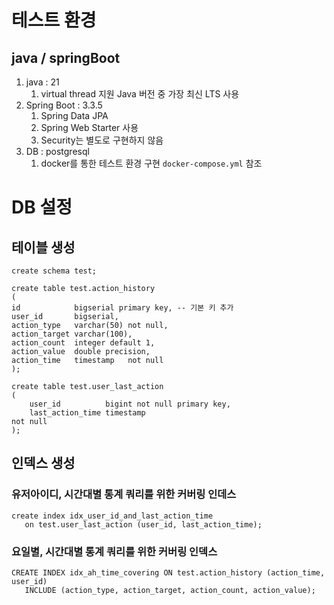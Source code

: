# 테스트 환경
## java / springBoot
1. java : 21
    1. virtual thread 지원 Java 버전 중 가장 최신 LTS 사용 
2. Spring Boot : 3.3.5 
   1. Spring Data JPA
   2. Spring Web Starter 사용
   3. Security는 별도로 구현하지 않음
3. DB : postgresql
    1. docker를 통한 테스트 환경 구현 `docker-compose.yml` 참조

# DB 설정
## 테이블 생성
```postgresql
create schema test;

create table test.action_history
(
id            bigserial primary key, -- 기본 키 추가
user_id       bigserial,
action_type   varchar(50) not null,
action_target varchar(100),
action_count  integer default 1,
action_value  double precision,
action_time   timestamp   not null
);

create table test.user_last_action
(
    user_id          bigint not null primary key,
    last_action_time timestamp                                                        not null
);
```

## 인덱스 생성
### 유저아이디, 시간대별 통계 쿼리를 위한 커버링 인데스
```postgresql
create index idx_user_id_and_last_action_time
   on test.user_last_action (user_id, last_action_time);
```

### 요일별, 시간대별 통계 쿼리를 위한 커버링 인덱스
```postgresql
CREATE INDEX idx_ah_time_covering ON test.action_history (action_time, user_id)
   INCLUDE (action_type, action_target, action_count, action_value);
```